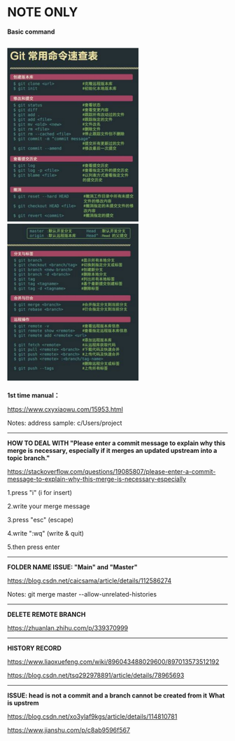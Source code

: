 # NOTE ONLY 

**Basic command**

<img src="https://github.com/asdbeen/git-test/blob/main/img/command%20note%201.jpg" width="300px"><img src="https://github.com/asdbeen/git-test/blob/main/img/command%20note%202.jpg" width="300px">
----------
**1st time manual：**

https://www.cxyxiaowu.com/15953.html

Notes: address sample: c/Users/project

----------

**HOW TO DEAL WITH "Please enter a commit message to explain why this merge is necessary,
especially if it merges an updated upstream into a topic branch."**

https://stackoverflow.com/questions/19085807/please-enter-a-commit-message-to-explain-why-this-merge-is-necessary-especially

1.press "i" (i for insert)

2.write your merge message

3.press "esc" (escape)

4.write ":wq" (write & quit)

5.then press enter

----------
**FOLDER NAME ISSUE: "Main" and "Master"**

https://blog.csdn.net/caicsama/article/details/112586274

Notes: git merge master --allow-unrelated-histories

----------
**DELETE REMOTE BRANCH**

https://zhuanlan.zhihu.com/p/339370999

----------

**HISTORY RECORD**

https://www.liaoxuefeng.com/wiki/896043488029600/897013573512192

https://blog.csdn.net/tsq292978891/article/details/78965693


----------
**ISSUE: head is not a commit and a branch cannot be created from it**
**What is upstrem**

https://blog.csdn.net/xo3ylaf9kgs/article/details/114810781

https://www.jianshu.com/p/c8ab9596f567
